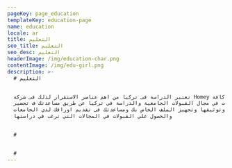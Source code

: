 ```yaml
---
pageKey: page_education
templateKey: education-page
name: education
locale: ar
title: التعليم
seo_title: التعليم
seo_desc: التعليم
headerImage: /img/education-char.png
contentImage: /img/edu-girl.png
description: >-
  # التعليم


  تعتبر الدراسة فى تركيا من اهم عناصر الاستقرار لذلك فى شركة Homey نوفر لكم كافة
  الخدمات في مجال القبولات الجامعية والدراسة في تركيا عن طريق مساعدتك ف تحضير
  اوراقك وتوثيقها وتجهيز الملف الخاص بك ومساعدتك فى تقديم اوراقك لدي الجامعات
  والحصول علي القبولات في المجالات التي ترغب في دراستها


  # 


  #
---
```


